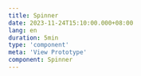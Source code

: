 ```yaml
---
title: Spinner
date: 2023-11-24T15:10:00.000+08:00
lang: en
duration: 5min
type: 'component'
meta: 'View Prototype'
component: Spinner
---
```


<Spinner />
